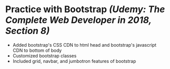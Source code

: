 # Practice with Bootstrap *(Udemy: The Complete Web Developer in 2018, Section 8)*

- Added bootstrap's CSS CDN to html head and bootstrap's javascript CDN to bottom of body  
- Customized bootstrap classes 
- Included grid, navbar, and jumbotron features of bootstrap

